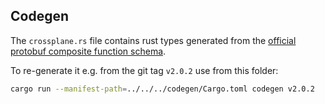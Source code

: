 ## Codegen
The `crossplane.rs` file contains rust types generated from the
[official protobuf composite function schema](https://github.com/crossplane/crossplane/blob/main/proto/fn/v1/run_function.proto).

To re-generate it e.g. from the git tag `v2.0.2` use from this folder:
```bash
cargo run --manifest-path=../../../codegen/Cargo.toml codegen v2.0.2
```
